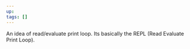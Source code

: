 ```yaml
---
up: 
tags: []
---
```

An idea of read/evaluate print loop. Its basically the REPL (Read Evaluate
Print Loop).